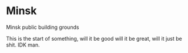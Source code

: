 # Minsk
Minsk public building grounds

This is the start of something, will it be good will it be great, will it just be shit. IDK man.
